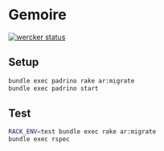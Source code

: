 # Gemoire

[![wercker status](https://app.wercker.com/status/77a69cca299dd5e4b69c2c972beadcda/m "wercker status")](https://app.wercker.com/project/bykey/77a69cca299dd5e4b69c2c972beadcda)

## Setup
```bash
bundle exec padrino rake ar:migrate
bundle exec padrino start
```

## Test
```bash
RACK_ENV=test bundle exec rake ar:migrate
bundle exec rspec
```
